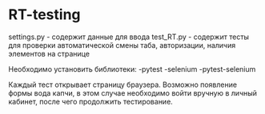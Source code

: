 # RT-testing
settings.py - содержит данные для ввода
test_RT.py - содержит тесты для проверки автоматической смены таба, авторизации, наличия элементов на странице

Необходимо установить библиотеки:
-pytest
-selenium
-pytest-selenium


Каждый тест открывает страницу браузера. Возможно появление формы вода капчи, в этом случае необходимо войти вручную в личный кабинет, после чего продолжить тестирование.
